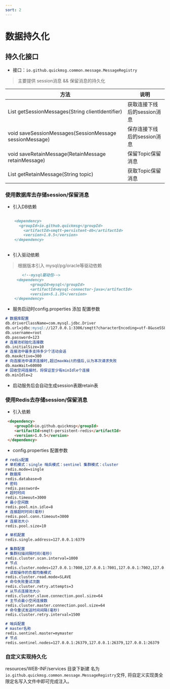 ```yaml
---
sort: 2
---
```


# 数据持久化

## 持久化接口 

- 接口：`io.github.quickmsg.common.message.MessageRegistry`

> 主要提供 session消息 && 保留消息的持久化 

|  方法   | 说明  |
|  ----  | ----  |
|     List<SessionMessage> getSessionMessages(String clientIdentifier)  | 获取连接下线后的session消息 |
|     void saveSessionMessages(SessionMessage sessionMessage) | 保存连接下线后的session消息 |
|     void saveRetainMessage(RetainMessage retainMessage) | 保留Topic保留消息|
|     List<RetainMessage> getRetainMessage(String topic)| 获取Topic保留消息 |


### 使用数据库去存储session/保留消息

- 引入DB依赖

```markdown
    
    <dependency>
      <groupId>io.github.quickmsg</groupId>
        <artifactId>smqtt-persistent-db</artifactId>
        <version>1.0.5</version>
    </dependency>
    
 ```

- 引入驱动依赖

> 根据版本引入 mysql/pg/oracle等驱动依赖


```markdown
    　　<!--mysql驱动包-->
     <dependency>
           <groupId>mysql</groupId>
           <artifactId>mysql-connector-java</artifactId>
           <version>5.1.35</version>
    </dependency>
```

- 服务启动时config.properties 添加 配置参数

```markdown
# 数据库配置
db.driverClassName=com.mysql.jdbc.Driver
db.url=jdbc:mysql://127.0.0.1:3306/smqtt?characterEncoding=utf-8&useSSL=false&useInformationSchema=true&serverTimezone=UTC
db.username=root
db.password=123
# 连接池初始化连接数
db.initialSize=10
# 连接池中最多支持多少个活动会话
db.maxActive=300
# 向连接池中请求连接时,超过maxWait的值后,认为本次请求失败
db.maxWait=60000
# 回收空闲连接时，将保证至少有minIdle个连接
db.minIdle=2

```

- 启动服务后会自动生成session表跟retain表

### 使用Redis去存储session/保留消息

* 引入依赖

```markdown
 <dependency>
 	<groupId>io.github.quickmsg</groupId>
 	<artifactId>smqtt-persistent-redis</artifactId>
 	<version>1.0.5</version>
 </dependency>
```

* config.properties 配置参数

```markdown
# redis配置
# 单机模式：single 哨兵模式：sentinel 集群模式：cluster
redis.mode=single
# 数据库
redis.database=0
# 密码
redis.password=
# 超时时间
redis.timeout=3000
# 最小空闲数
redis.pool.min.idle=8
# 连接超时时间(毫秒)
redis.pool.conn.timeout=3000
# 连接池大小
redis.pool.size=10

# 单机配置
redis.single.address=127.0.0.1:6379

# 集群配置
# 集群扫描间隔时间(毫秒)
redis.cluster.scan.interval=1000
# 节点
redis.cluster.nodes=127.0.0.1:7000,127.0.0.1:7001,127.0.0.1:7002,127.0.0.1:7003,127.0.0.1:7004,127.0.0.1:7005
# 读取操作的负载均衡模式
redis.cluster.read.mode=SLAVE
# 命令失败重试次数
redis.cluster.retry.attempts=3
# 从节点连接池大小
redis.cluster.slave.connection.pool.size=64
# 主节点最小空闲连接数
redis.cluster.master.connection.pool.size=64
# 命令重试发送时间间隔(毫秒)
redis.cluster.retry.interval=1500

# 哨兵配置
# master名称
redis.sentinel.master=mymaster
# 节点
redis.sentinel.nodes=127.0.0.1:26379,127.0.0.1:26379,127.0.0.1:26379
```

### 自定义实现持久化
resources/WEB-INF/services 目录下新建
名为`io.github.quickmsg.common.message.MessageRegistry`文件,
将自定义实现类全限定名写入文件中即可完成注入。
